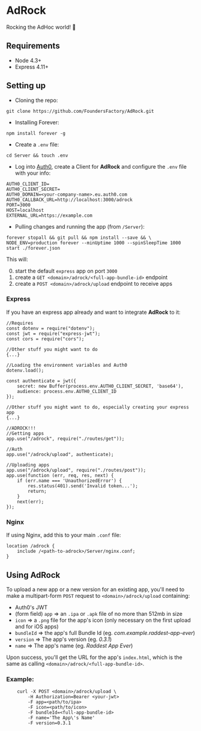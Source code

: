 # AdRock

Rocking the AdHoc world! 🤘

## Requirements

* Node 4.3+
* Express 4.11+

## Setting up

* Cloning the repo:

`git clone https://github.com/FoundersFactory/AdRock.git`
* Installing Forever:

`npm install forever -g`
* Create a `.env` file:

`cd Server && touch .env`
* Log into [Auth0](https://www.auth0.com), create a Client for **AdRock** and configure the `.env` file with your info:

```
AUTH0_CLIENT_ID= 
AUTH0_CLIENT_SECRET= 
AUTH0_DOMAIN=<your-company-name>.eu.auth0.com 
AUTH0_CALLBACK_URL=http://localhost:3000/adrock
PORT=3000
HOST=localhost
EXTERNAL_URL=https://example.com
```

* Pulling changes and running the app (from `/Server`):

`forever stopall && git pull && npm install --save && \
NODE_ENV=production forever --minUptime 1000 --spinSleepTime 1000 start ./forever.json`

This will:

0. start the default `express` app on port `3000`
0. create a `GET <domain>/adrock/<full-app-bundle-id>` endpoint
0. create a `POST <domain>/adrock/upload` endpoint to receive apps

### Express

If you have an express app already and want to integrate **AdRock** to it:

```
//Requires
const dotenv = require("dotenv");
const jwt = require("express-jwt");
const cors = require("cors");

//Other stuff you might want to do
{...}

//Loading the environment variables and Auth0
dotenv.load();

const authenticate = jwt({
	secret: new Buffer(process.env.AUTH0_CLIENT_SECRET, 'base64'),
	audience: process.env.AUTH0_CLIENT_ID
});

//Other stuff you might want to do, especially creating your express app
{...}

//ADROCK!!!
//Getting apps
app.use("/adrock", require("./routes/get"));

//Auth
app.use("/adrock/upload", authenticate);

//Uploading apps
app.use("/adrock/upload", require("./routes/post"));
app.use(function (err, req, res, next) {
	if (err.name === 'UnauthorizedError') {
		res.status(401).send('Invalid token...');
		return;
	}
	next(err);
});
```

### Nginx

If using Nginx, add this to your main `.conf` file:

```
location /adrock {
	include	/<path-to-adrock>/Server/nginx.conf;
}
```

## Using AdRock

To upload a new app or a new version for an existing app, you'll need to make a multipart-form `POST` request to `<domain>/adrock/upload` containing:

* Auth0's JWT
* (form field) `app` => an `.ipa` or `.apk` file of no more than 512mb in size
* `icon` => a `.png` file for the app's icon (only necessary on the first upload and for iOS apps)
* `bundleId` => the app's full Bundle Id (eg. _com.example.raddest-app-ever_)
* `version` => The app's version (eg. _0.3.1_)
* `name` => The app's name (eg. _Raddest App Ever_)

Upon success, you'll get the URL for the app's `index.html`, which is the same as calling `<domain>/adrock/<full-app-bundle-id>`.

### Example:

```
	curl -X POST <domain>/adrock/upload \
		-H Authorization=Bearer <your-jwt>
		-F app=<path/to/ipa>
		-F icon=<path/to/icon>
		-F bundleId=<full-app-bundle-id>
		-F name='The App\'s Name'
		-F version=0.3.1
```
